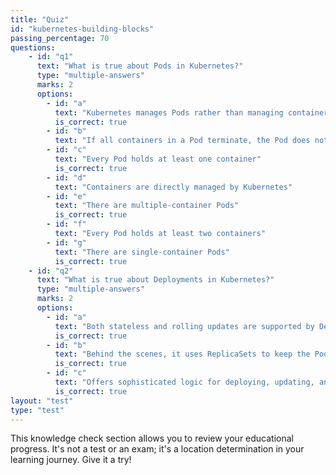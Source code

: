 ```yaml
---
title: "Quiz"
id: "kubernetes-building-blocks"
passing_percentage: 70
questions:
    - id: "q1"
      text: "What is true about Pods in Kubernetes?"
      type: "multiple-answers"
      marks: 2
      options:
        - id: "a"
          text: "Kubernetes manages Pods rather than managing containers directly"
          is_correct: true
        - id: "b"
          text: "If all containers in a Pod terminate, the Pod does not terminate"
        - id: "c"
          text: "Every Pod holds at least one container"
          is_correct: true
        - id: "d"
          text: "Containers are directly managed by Kubernetes"
        - id: "e"
          text: "There are multiple-container Pods"
          is_correct: true
        - id: "f"
          text: "Every Pod holds at least two containers"
        - id: "g"
          text: "There are single-container Pods"
          is_correct: true
    - id: "q2"
      text: "What is true about Deployments in Kubernetes?"
      type: "multiple-answers"
      marks: 2
      options:
        - id: "a"
          text: "Both stateless and rolling updates are supported by Deployments"
          is_correct: true
        - id: "b"
          text: "Behind the scenes, it uses ReplicaSets to keep the Pods running"
          is_correct: true
        - id: "c"
          text: "Offers sophisticated logic for deploying, updating, and scaling a set of Pods"
          is_correct: true
layout: "test"
type: "test"
---
```

This knowledge check section allows you to review your educational progress. It's not a test or an exam; it's a location determination in your learning journey. Give it a try!

